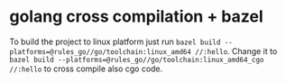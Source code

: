 # golang cross compilation + bazel

To build the project to linux platform just run `bazel build --platforms=@rules_go//go/toolchain:linux_amd64 //:hello`.
Change it to `bazel build --platforms=@rules_go//go/toolchain:linux_amd64_cgo //:hello` to cross compile also cgo code.